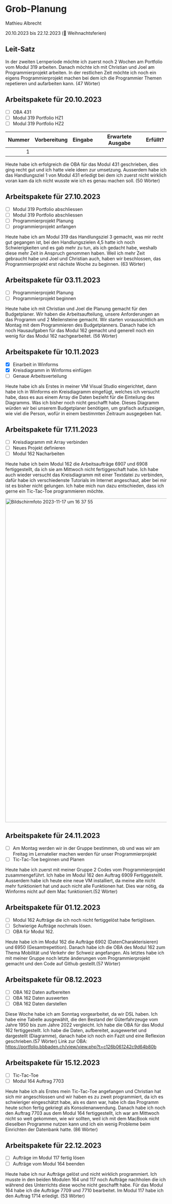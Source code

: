 # Grob-Planung

Mathieu Albrecht

20.10.2023 bis 22.12.2023 (🎄 Weihnachtsferien)

## Leit-Satz

In der zweiten Lernperiode möchte ich zuerst noch 2 Wochen am Portfolio vom Modul 319 arbeiten. Danach möchte ich mit Christian und Joel am Programmierprojekt arbeiten. In der restlichen Zeit möchte ich noch ein eigens Programmierprojekt machen bei dem ich die Programmier Themen repetieren und aufarbeiten kann. (47 Wörter)

## Arbeitspakete für 20.10.2023

- [ ] OBA 431
- [ ] Modul 319 Portfolio HZ1
- [ ] Modul 319 Portfolio HZ2

| Nummer | Vorbereitung | Eingabe | Erwartete Ausgabe | Erfüllt? |
| -----: | ------------ | ------- | ----------------- | -------- |
|      1 |              |         |                   |          |

Heute habe ich erfolgreich die OBA für das Modul 431 geschrieben, dies ging recht gut und ich hatte viele ideen zur umsetzung. Ausserdem habe ich das Handlungsziel 1 von Modul 431 erledigt bei dem ich zuerst nicht wirklich voran kam da ich nicht wusste wie ich es genau machen soll. (50 Wörter)

## Arbeitspakete für 27.10.2023

- [ ] Modul 319 Portfolio abschliessen
- [ ] Modul 319 Portfolio abschliessen
- [ ] Programmierprojekt Planung
- [ ] programmierprojekt anfangen

Heute habe ich am Modul 319 das Handlungsziel 3 gemacht, was mir recht gut gegangen ist, bei den Handlungszielen 4,5 hatte ich noch Schwierigkeiten und es gab mehr zu tun, als ich gedacht habe, weshalb diese mehr Zeit in Anspruch genommen haben. Weil ich mehr Zeit gebraucht habe und Joel und Christian auch, haben wir beschlossen, das Programmierprojekt erst nächste Woche zu beginnen. (63 Wörter)

## Arbeitspakete für 03.11.2023
- [ ] Programmierprojekt Planung
- [ ] Programmierprojekt beginnen

Heute habe ich mit Christian und Joel die Planung gemacht für den Budgetplaner. Wir haben die Arbeitsaufteilung, unsere Anforderungen an das Programm und 2 Meilensteine gemacht. Wir starten voraussichtlich am Montag mit dem Programmieren des Budgetplanners. Danach habe ich noch Hausaufgaben für das Modul 162 gemacht und generell noch ein wenig für das Modul 162 nachgearbeitet. (56 Wörter)

## Arbeitspakete für 10.11.2023
- [x]  Einarbeit in Winforms
- [x] Kreisdiagramm in Winforms einfügen
- [ ] Genaue Arbeitsverteilung

Heute habe ich als Erstes in meiner VM Visual Studio eingerichtet, dann habe ich in Winforms ein Kreisdiagramm eingefügt, welches ich versucht habe, dass es aus einem Array die Daten bezieht für die Einteilung des Diagramms. Was ich bisher noch nicht geschafft habe. Dieses Diagramm würden wir bei unserem Budgetplaner benötigen, um grafisch aufzuzeigen, wie viel die Person, wofür in einem bestimmten Zeitraum ausgegeben hat.

## Arbeitspakete für 17.11.2023
- [ ] Kreisdiagramm mit Array verbinden
- [ ] Neues Projekt definieren
- [ ] Modul 162 Nacharbeiten

Heute habe ich beim Modul 162 die Arbeitsaufträge 6907 und 6908 fertiggestellt, da ich sie am Mittwoch nicht fertiggeschaft habe. Ich habe auch wieder versucht das Kreisdiagramm mit einer Textdatei zu verbinden, dafür habe ich verschiedenste Tutorials im Internet angeschaut, aber bei mir ist es bisher nicht gelungen. Ich habe mich nun dazu entschieden, dass ich gerne ein Tic-Tac-Toe programmieren möchte.

<img width="1010" alt="Bildschirmfoto 2023-11-17 um 16 37 55" src="https://github.com/MathieuAlbrecht/Lern-Atelier-2/assets/142606710/18f50fa7-cded-41d6-9003-ceb229cbd269">


## Arbeitspakete für 24.11.2023
- [ ] Am Montag werden wir in der Gruppe bestimmen, ob und was wir am Freitag im Lernatelier machen werden für unser Programmierprojekt
- [ ] Tic-Tac-Toe beginnen und Planen

Heute habe ich zuerst mit meiner Gruppe 2 Codes vom Programmierprojekt zusammengeführt. Ich habe im Modul 162 den Auftrag 6909 Fertiggestellt. Ausserdem habe ich heute eine neue VM installiert, da meine alte nicht mehr funktioniert hat und auch nicht alle Funktionen hat. Dies war nötig, da Winforms nicht auf dem Mac funktioniert.(52 Wörter)

## Arbeitspakete für 01.12.2023
- [ ] Modul 162 Aufträge die ich noch nicht fertiggelöst habe fertiglösen.
- [ ] Schwierige Aufträge nochmals lösen.
- [ ] OBA für Modul 162.

Heute habe ich im Modul 162 die Aufträge 6902 (DatenCharakterisieren) und 6950 (Gesamtrepetition). Danach habe ich die OBA des Modul 162 zum Thema Mobilität und Verkehr der Schweiz angefangen. Als letztes habe ich mit meiner Gruppe noch letzte änderungen vom Programmierprojekt gemacht und den Code auf Github gestellt.(57 Wörter)

## Arbeitspakete für 08.12.2023
- [ ] OBA 162 Daten aufbereiten
- [ ] OBA 162 Daten auswerten
- [ ] OBA 162 Daten darstellen

Diese Woche habe ich am Sonntag vorgearbeitet, da wir DSL haben. Ich habe eine Tabelle ausgewählt, die den Bestand der Güterfahrzeuge vom Jahre 1950 bis zum Jahre 2022 vergleicht. Ich habe die OBA für das Modul 162 fertiggestellt. Ich habe die Daten, aufbereitet, ausgewertet und dargestellt (Diagramme), danach habe ich noch ein Fazit und eine Reflexion geschrieben.(57 Wörter)
Link zur OBA: https://portfolio.bbbaden.ch/view/view.php?t=c126b061242c9d64b80b 

## Arbeitspakete für 15.12.2023
- [ ] Tic-Tac-Toe
- [ ] Modul 164 Auftrag 7703

Heute habe ich als Erstes mein Tic-Tac-Toe angefangen und Christian hat sich mir angeschlossen und wir haben es zu zweit programmiert, da ich es schwieriger eingeschätzt habe, als es dann war, habe ich das Programm heute schon fertig gekriegt als Konsolenanwendung. Danach habe ich noch den Auftrag 7703 aus dem Modul 164 fertiggestellt, ich war am Mittwoch nicht so weit gekommen, wie wir sollten, weil ich mit dem MacBook nicht dieselben Programme nutzen kann und ich ein wenig Probleme beim Einrichten der Datenbank hatte. (86 Wörter)

## Arbeitspakete für 22.12.2023
- [ ] Aufträge im Modul 117 fertig lösen
- [ ] Aufträge vom Modul 164 beenden

Heute habe ich nur Aufträge gelöst und nicht wirklich programmiert. Ich musste in den beiden Modulen 164 und 117 noch Aufträge nachholen die ich während des Unterrichts diese woche nicht geschafft habe. Für das Modul 164 habe ich die Aufträge 7709 und 7710 bearbeitet. Im Modul 117 habe ich den Auftrag 1714 erledigt. (53 Wörter)



